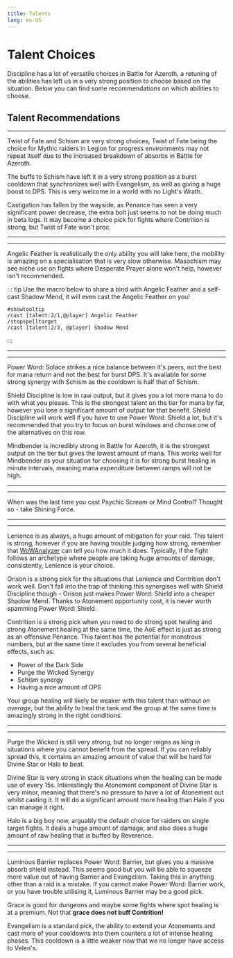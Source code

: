 ```yaml
---
title: Talents
lang: en-US
---
```


# Talent Choices

Discipline has a lot of versatile choices in Battle for Azeroth, a retuning of the abilities
has left us in a very strong position to choose based on the situation. Below you can find
some recommendations on which abilities to choose.

## Talent Recommendations

<TalentRow :tier=15 :ids="[193134, 265259, 214621]" :correctPicks="[0, 1, 1]"></TalentRow>

<hr />

Twist of Fate and Schism are very strong choices, Twist of Fate being the choice for Mythic
raiders in Legion for progress environments may not repeat itself due to the increased breakdown
of absorbs in Battle for Azeroth.

The buffs to Schism have left it in a very strong position as a burst cooldown that synchronizes
well with Evangelism, as well as giving a huge boost to DPS. This is very welcome in a world with
no Light's Wrath.

Castigation has fallen by the wayside, as Penance has seen a very significant power decrease, the
extra bolt just seems to not be doing much in beta logs. It may become a choice pick for fights
where Contrition is strong, but Twist of Fate won't proc.

<hr />

<TalentRow :tier=30 :ids="[121536, 64129, 193063]" :correctPicks="[1, 0, 0]" :reverse=true></TalentRow>

<hr />

Angelic Feather is realistically the only ability you will take here, the mobility is amazing on a
specialisation that is very slow otherwise. Masochism may see niche use on fights where Desperate
Prayer alone won't help, however isn't recommended.

::: tip
Use the macro below to share a bind with Angelic Feather and a self-cast Shadow Mend, it will even
cast the Angelic Feather on you!

```
#showtooltip
/cast [talent:2/1,@player] Angelic Feather
/stopspelltarget
/cast [talent:2/3, @player] Shadow Mend
```
:::

<hr />

<TalentRow :tier=45 :ids="[129250, 197045, 123040]" :correctPicks="[1, 1, 1]"></TalentRow>

<hr />

Power Word: Solace strikes a nice balance between it's peers, not the best for mana return and not
the best for burst DPS. It's available for some strong synergy with Schism as the cooldown is half that
of Schism.

Shield Discipline is low in raw output, but it gives you a lot more mana to do with what you please. This
is the strongest talent on the tier for mana by far, however you lose a significant amount of output for that
benefit. Shield Discipline will work well if you have to use Power Word: Shield a lot, but it's recommended
that you try to focus on burst windows and choose one of the alternatives on this row.

Mindbender is incredibly strong in Battle for Azeroth, it is the strongest output on the tier but gives
the lowest amount of mana. This works well for Mindbender as your situation for choosing it is for strong burst
healing in minute intervals, meaning mana expenditure between ramps will not be high.

<hr />

<TalentRow :tier=60 :ids="[196704, 204263, 205367]" :correctPicks="[0, 1, 0]" reverse=true></TalentRow>

<hr />

When was the last time you cast Psychic Scream or Mind Control? Thought so - take Shining Force.

<hr />

<TalentRow :tier=75 :ids="[238063, 271531, 197419]" :correctPicks="[1, 1, 1]"></TalentRow>

<hr />

Lenience is as always, a huge amount of mitigation for your raid. This talent is strong, however if you are
having trouble judging how strong, remember that [WoWAnalyzer](www.wowanalyzer.com) can tell you how much
it does. Typically, if the fight follows an archetype where people are taking huge amounts of damage, consistently,
Lenience is your choice.

Orison is a strong pick for the situations that Lenience and Contrition don't work well. Don't fall into the trap
of thinking this synergises well with Shield Discipline though - Orison just makes Power Word: Shield into a
cheaper Shadow Mend. Thanks to Atonement opportunity cost, it is never worth spamming Power Word: Shield.

Contrition is a strong pick when you need to do strong spot healing and strong Atonement healing at the same time,
the AoE effect is just as strong as an offensive Penance. This talent has the potential for monstrous numbers, but
at the same time it excludes you from several beneficial effects, such as:
* Power of the Dark Side
* Purge the Wicked Synergy
* Schism synergy
* Having a nice amount of DPS

Your group healing will likely be weaker with this talent than without *on average*, but the ability to heal the tank
and the group at the same time is amazingly strong in the right conditions.

<hr />

<TalentRow :tier=90 :ids="[204197, 110744, 120517]" :correctPicks="[1, 1, 1]" reverse=true></TalentRow>

<hr />

Purge the Wicked is still very strong, but no longer reigns as king in situations where you cannot benefit from the spread.
If you can reliably spread this, it contains an amazing amount of value that will be hard for Divine Star or Halo to beat.

Divine Star is very strong in stack situations when the healing can be made use of every 15s. Interestingly the Atonement
component of Divine Star is very minor, meaning that there's no pressure to have a lot of Atonement out whilst casting it. It
will do a significant amount more healing than Halo if you can manage it right.

Halo is a big boy now, arguably the default choice for raiders on single target fights. It deals a huge amount of damage, and
also does a huge amount of raw healing that *is* buffed by Reverence.

<hr />

<TalentRow :tier=100 :ids="[271466, 200309, 246287]" :correctPicks="[1, 1, 1]"></TalentRow>

<hr />

Luminous Barrier replaces Power Word: Barrier, but gives you a massive absorb shield instead. This seems good but you will be
able to squeeze more value out of having Barrier and Evangelism. Taking this in anything other than a raid is a mistake. If
you cannot make Power Word: Barrier work, or you have trouble utilising it, Luminous Barrier may be a good pick.

Grace is good for dungeons and maybe some fights where spot healing is at a premium. Not that **grace does not buff Contrition!**

Evangelism is a standard pick, the ability to extend your Atonements and cast more of your cooldowns into them counters
a lot of intense healing phases. This cooldown is a little weaker now that we no longer have access to Velen's.
